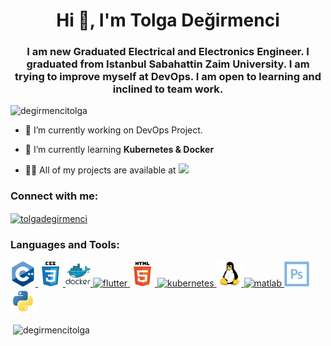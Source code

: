 <h1 align="center">Hi 👋, I'm Tolga Değirmenci</h1>
<h3 align="center">I am new Graduated Electrical and Electronics Engineer. I graduated from Istanbul
Sabahattin Zaim University. I am trying to improve myself at DevOps. I am open to
learning and inclined to team work. </h3>

<p align="left"> <img src="https://komarev.com/ghpvc/?username=degirmencitolga&label=Profile%20views&color=09e452&style=flat" alt="degirmencitolga" /> </p>

- 🔭 I’m currently working on DevOps Project.

- 🌱 I’m currently learning **Kubernetes & Docker**

- 👨‍💻 All of my projects are available at <a href="https://github.com/degirmencitolga?tab=repositories"><img src="https://img.shields.io/badge/GitHub-100000?style=for-the-badge&logo=github&logoColor=white" /></a>

<h3 align="left">Connect with me:</h3>
<p align="left">
<a href="https://linkedin.com/in/tolgadegirmenci" target="blank"><img align="center" src="https://raw.githubusercontent.com/rahuldkjain/github-profile-readme-generator/master/src/images/icons/Social/linked-in-alt.svg" alt="tolgadegirmenci" height="30" width="40" /></a>
</p>

<h3 align="left">Languages and Tools:</h3>
<p align="left"> <a href="https://www.w3schools.com/cpp/" target="_blank"> <img src="https://raw.githubusercontent.com/devicons/devicon/master/icons/cplusplus/cplusplus-original.svg" alt="cplusplus" width="40" height="40"/> </a> <a href="https://www.w3schools.com/css/" target="_blank"> <img src="https://raw.githubusercontent.com/devicons/devicon/master/icons/css3/css3-original-wordmark.svg" alt="css3" width="40" height="40"/> </a> <a href="https://www.docker.com/" target="_blank"> <img src="https://raw.githubusercontent.com/devicons/devicon/master/icons/docker/docker-original-wordmark.svg" alt="docker" width="40" height="40"/> </a> <a href="https://flutter.dev" target="_blank"> <img src="https://www.vectorlogo.zone/logos/flutterio/flutterio-icon.svg" alt="flutter" width="40" height="40"/> </a> <a href="https://www.w3.org/html/" target="_blank"> <img src="https://raw.githubusercontent.com/devicons/devicon/master/icons/html5/html5-original-wordmark.svg" alt="html5" width="40" height="40"/> </a> <a href="https://kubernetes.io" target="_blank"> <img src="https://www.vectorlogo.zone/logos/kubernetes/kubernetes-icon.svg" alt="kubernetes" width="40" height="40"/> </a> <a href="https://www.linux.org/" target="_blank"> <img src="https://raw.githubusercontent.com/devicons/devicon/master/icons/linux/linux-original.svg" alt="linux" width="40" height="40"/> </a> <a href="https://www.mathworks.com/" target="_blank"> <img src="https://upload.wikimedia.org/wikipedia/commons/2/21/Matlab_Logo.png" alt="matlab" width="40" height="40"/> </a>  <a href="https://www.photoshop.com/en" target="_blank"> <img src="https://raw.githubusercontent.com/devicons/devicon/master/icons/photoshop/photoshop-line.svg" alt="photoshop" width="40" height="40"/> </a> <a href="https://www.python.org" target="_blank"> <img src="https://raw.githubusercontent.com/devicons/devicon/master/icons/python/python-original.svg" alt="python" width="40" height="40"/> </a> </p>

<p>&nbsp;<img align="center" src="https://github-readme-stats.vercel.app/api?username=degirmencitolga&show_icons=true&theme=dark&locale=en" alt="degirmencitolga" /></p>

